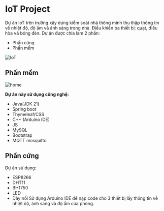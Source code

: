 # IoT Project
Dự án IoT trên trường xây dựng kiểm soát nhà thông minh thu thập thông tin về nhiệt độ, độ ẩm và ánh sáng trong nhà. Điều khiển ba thiết bị: quạt, điều hòa và bóng đèn. Dự án được chia làm 2 phần:
- Phần cứng
- Phần mềm
  
![IoT](https://i.imgur.com/xsoRQnb.jpg)


## Phần mềm
![home](https://i.imgur.com/c93NCOI.png)

**Dự án này sử dụng công nghệ:**
- Java(JDK 21)
- Spring boot
- Thymeleaf/CSS
- C++ (Arduino IDE)
- JS
- MySQL
- Bootstrap
- MQTT mosquitto



## Phần cứng
Dự án sử dụng:
- ESP8266
- DHT11
- BH1750 
- LED 
- Dây nối
 Sử dụng Arduino IDE để nạp code cho 3 thiết bị lấy thông tin về nhiệt dộ, ánh sang và độ ẩm của phòng.


